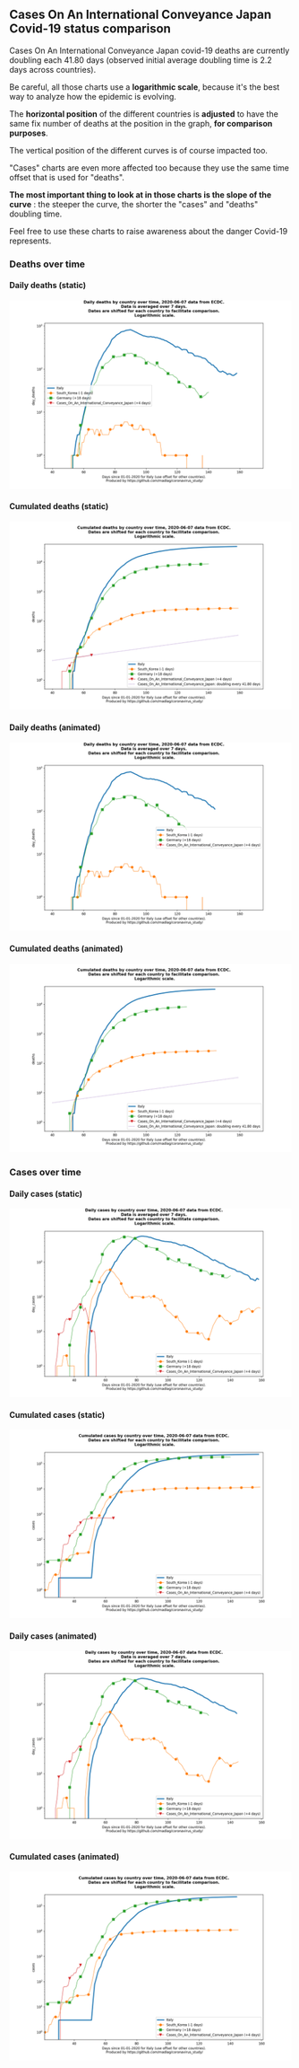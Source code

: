 ## Cases On An International Conveyance Japan Covid-19 status comparison 

Cases On An International Conveyance Japan covid-19 deaths are currently doubling each 41.80 days (observed initial average doubling time is 2.2 days across countries).



Be careful, all those charts use a **logarithmic scale**, because it's the best way to analyze how the epidemic is evolving.
 
The **horizontal position** of the different countries is **adjusted** to have the same fix number of deaths at the position in the graph, **for comparison purposes**.

The vertical position of the different curves is of course impacted too.

"Cases" charts are even more affected too because they use the same time offset that is used for "deaths".

**The most important thing to look at in those charts is the slope of the curve** : the steeper the curve, the shorter the "cases" and "deaths" doubling time.

Feel free to use these charts to raise awareness about the danger Covid-19 represents. 


 
### Deaths over time
 
#### Daily deaths (static)
![Cases On An International Conveyance Japan covid-19 daily deaths static chart](https://raw.githubusercontent.com/madlag/coronavirus_study/master/notebooks/graphs/2020-06-07/countries/Cases_On_An_International_Conveyance_Japan/2020-06-07_Cases_On_An_International_Conveyance_Japan_day_deaths.png "Cases On An International Conveyance Japan covid-19 day_deaths static chart")   
 
#### Cumulated deaths (static)
![Cases On An International Conveyance Japan covid-19 cumulated deaths static chart](https://raw.githubusercontent.com/madlag/coronavirus_study/master/notebooks/graphs/2020-06-07/countries/Cases_On_An_International_Conveyance_Japan/2020-06-07_Cases_On_An_International_Conveyance_Japan_deaths.png "Cases On An International Conveyance Japan covid-19 deaths static chart")   
 
#### Daily deaths (animated)
![Cases On An International Conveyance Japan covid-19 daily deaths animated chart](https://raw.githubusercontent.com/madlag/coronavirus_study/master/notebooks/graphs/2020-06-07/countries/Cases_On_An_International_Conveyance_Japan/2020-06-07_Cases_On_An_International_Conveyance_Japan_day_deaths.gif "Cases On An International Conveyance Japan covid-19 day_deaths animated chart")   
 
#### Cumulated deaths (animated)
![Cases On An International Conveyance Japan covid-19 cumulated deaths animated chart](https://raw.githubusercontent.com/madlag/coronavirus_study/master/notebooks/graphs/2020-06-07/countries/Cases_On_An_International_Conveyance_Japan/2020-06-07_Cases_On_An_International_Conveyance_Japan_deaths.gif "Cases On An International Conveyance Japan covid-19 deaths animated chart")   

 
### Cases over time
 
#### Daily cases (static)
![Cases On An International Conveyance Japan covid-19 daily cases static chart](https://raw.githubusercontent.com/madlag/coronavirus_study/master/notebooks/graphs/2020-06-07/countries/Cases_On_An_International_Conveyance_Japan/2020-06-07_Cases_On_An_International_Conveyance_Japan_day_cases.png "Cases On An International Conveyance Japan covid-19 day_cases static chart")   
 
#### Cumulated cases (static)
![Cases On An International Conveyance Japan covid-19 cumulated cases static chart](https://raw.githubusercontent.com/madlag/coronavirus_study/master/notebooks/graphs/2020-06-07/countries/Cases_On_An_International_Conveyance_Japan/2020-06-07_Cases_On_An_International_Conveyance_Japan_cases.png "Cases On An International Conveyance Japan covid-19 cases static chart")   
 
#### Daily cases (animated)
![Cases On An International Conveyance Japan covid-19 daily cases animated chart](https://raw.githubusercontent.com/madlag/coronavirus_study/master/notebooks/graphs/2020-06-07/countries/Cases_On_An_International_Conveyance_Japan/2020-06-07_Cases_On_An_International_Conveyance_Japan_day_cases.gif "Cases On An International Conveyance Japan covid-19 day_cases animated chart")   
 
#### Cumulated cases (animated)
![Cases On An International Conveyance Japan covid-19 cumulated cases animated chart](https://raw.githubusercontent.com/madlag/coronavirus_study/master/notebooks/graphs/2020-06-07/countries/Cases_On_An_International_Conveyance_Japan/2020-06-07_Cases_On_An_International_Conveyance_Japan_cases.gif "Cases On An International Conveyance Japan covid-19 cases animated chart")   


